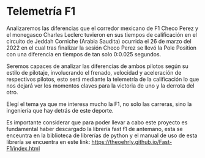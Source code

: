# Telemetría F1
Analizaremos las diferencias que el corredor mexicano de F1 Checo Perez y el monegasco Charles Leclerc tuvieron en sus tiempos de calificación en el circuito de Jeddah Corniche (Arabia Saudita) ocurrida el 26 de marzo del 2022 en el cual tras finalizar la sesión Checo Perez se llevó la Pole Position con una diferencia en tiempos de tan solo 0:0.025 segundos. 

Seremos capaces de analizar las diferencias de ambos pilotos según su estilo de pilotaje, involucrando el frenado, velocidad y aceleración de respectivos pilotos, esto será mediante la telemetría de la calificación lo que nos dejará ver los momentos claves para la victoria de uno y la derrota del otro.

Elegí el tema ya que me interesa mucho la F1, no solo las carreras, sino la ingeniería que hay detrás de este deporte. 

Es importante considerar que para poder llevar a cabo este proyecto es fundamental haber descargado la librería fast f1 de antemano, esta se enceuntra en la biblioteca de librerías de python y el manual de uso de esta librería se encuentra en este link: https://theoehrly.github.io/Fast-F1/index.html

